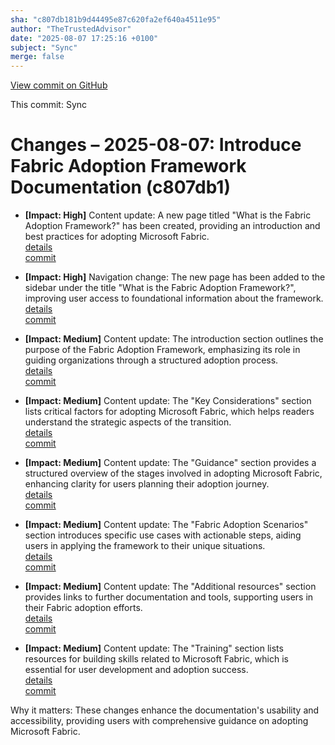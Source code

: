 ```yaml
---
sha: "c807db181b9d44495e87c620fa2ef640a4511e95"
author: "TheTrustedAdvisor"
date: "2025-08-07 17:25:16 +0100"
subject: "Sync"
merge: false
---
```


[View commit on GitHub](https://github.com/TheTrustedAdvisor/FabricAdoptionFramework/commit/c807db181b9d44495e87c620fa2ef640a4511e95)

This commit: Sync

# Changes – 2025-08-07: Introduce Fabric Adoption Framework Documentation (c807db1)

- **[Impact: High]** Content update: A new page titled "What is the Fabric Adoption Framework?" has been created, providing an introduction and best practices for adopting Microsoft Fabric.  
   [details](/docs/about/changes/2025-08-07-what-is-the-fabric-adoption-framework)  
   [commit](https://github.com/TheTrustedAdvisor/FabricAdoptionFramework/commit/c807db181b9d44495e87c620fa2ef640a4511e95)

- **[Impact: High]** Navigation change: The new page has been added to the sidebar under the title "What is the Fabric Adoption Framework?", improving user access to foundational information about the framework.  
   [details](/docs/about/changes/2025-08-07-what-is-the-fabric-adoption-framework)  
   [commit](https://github.com/TheTrustedAdvisor/FabricAdoptionFramework/commit/c807db181b9d44495e87c620fa2ef640a4511e95)

- **[Impact: Medium]** Content update: The introduction section outlines the purpose of the Fabric Adoption Framework, emphasizing its role in guiding organizations through a structured adoption process.  
   [details](/docs/about/changes/2025-08-07-what-is-the-fabric-adoption-framework)  
   [commit](https://github.com/TheTrustedAdvisor/FabricAdoptionFramework/commit/c807db181b9d44495e87c620fa2ef640a4511e95)

- **[Impact: Medium]** Content update: The "Key Considerations" section lists critical factors for adopting Microsoft Fabric, which helps readers understand the strategic aspects of the transition.  
   [details](/docs/about/changes/2025-08-07-what-is-the-fabric-adoption-framework)  
   [commit](https://github.com/TheTrustedAdvisor/FabricAdoptionFramework/commit/c807db181b9d44495e87c620fa2ef640a4511e95)

- **[Impact: Medium]** Content update: The "Guidance" section provides a structured overview of the stages involved in adopting Microsoft Fabric, enhancing clarity for users planning their adoption journey.  
   [details](/docs/about/changes/2025-08-07-what-is-the-fabric-adoption-framework)  
   [commit](https://github.com/TheTrustedAdvisor/FabricAdoptionFramework/commit/c807db181b9d44495e87c620fa2ef640a4511e95)

- **[Impact: Medium]** Content update: The "Fabric Adoption Scenarios" section introduces specific use cases with actionable steps, aiding users in applying the framework to their unique situations.  
   [details](/docs/about/changes/2025-08-07-what-is-the-fabric-adoption-framework)  
   [commit](https://github.com/TheTrustedAdvisor/FabricAdoptionFramework/commit/c807db181b9d44495e87c620fa2ef640a4511e95)

- **[Impact: Medium]** Content update: The "Additional resources" section provides links to further documentation and tools, supporting users in their Fabric adoption efforts.  
   [details](/docs/about/changes/2025-08-07-what-is-the-fabric-adoption-framework)  
   [commit](https://github.com/TheTrustedAdvisor/FabricAdoptionFramework/commit/c807db181b9d44495e87c620fa2ef640a4511e95)

- **[Impact: Medium]** Content update: The "Training" section lists resources for building skills related to Microsoft Fabric, which is essential for user development and adoption success.  
   [details](/docs/about/changes/2025-08-07-what-is-the-fabric-adoption-framework)  
   [commit](https://github.com/TheTrustedAdvisor/FabricAdoptionFramework/commit/c807db181b9d44495e87c620fa2ef640a4511e95)

Why it matters: These changes enhance the documentation's usability and accessibility, providing users with comprehensive guidance on adopting Microsoft Fabric.
